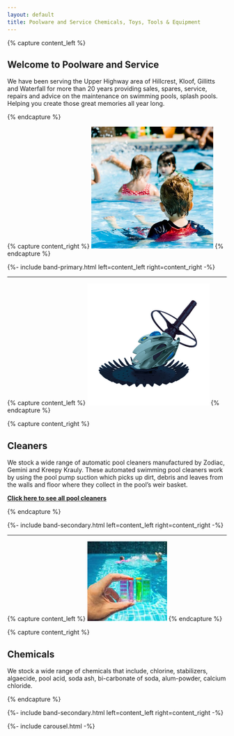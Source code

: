 ```yaml
---
layout: default
title: Poolware and Service Chemicals, Toys, Tools & Equipment
---
```


{% capture content_left %}
## Welcome to Poolware and Service

<p class="lead">
We have been serving the Upper Highway area of Hillcrest, Kloof, Gillitts and Waterfall for more than 20 years providing sales, spares, service, repairs and advice on the maintenance on swimming pools, splash pools. Helping you create those great memories all year long.
</p>
{% endcapture %}
 
{% capture content_right %}
<img src="/assets/images/kids-in-pool.jpg" class="center-block img-responsive img-thumbnail w-100 h-100 rounded-circle mt-5" style="max-width: 280px" />
{% endcapture %}

{%- include band-primary.html left=content_left right=content_right -%}

----

{% capture content_left %}
<img src="/assets/images/pool_cleaners1.jpg" class="img-responsive img-thumbnail d-none d-md-block w-100 h-100 mt-5 rounded-circle" style="max-width: 280px" />
{% endcapture %}

{% capture content_right %}
## Cleaners

<p class="lead">
We stock a wide range of automatic pool cleaners manufactured by Zodiac, Gemini and Kreepy Krauly. These automated swimming pool cleaners work by using the pool pump suction which picks up dirt, debris and leaves from the walls and floor where they collect in the pool’s weir basket.</p>
 
[**Click here to see all pool cleaners**](./pool-cleaners)


{% endcapture %}

{%- include band-secondary.html left=content_left right=content_right -%}

****

<!-- {% capture content_left %}

## Filters

<p class="lead">
Lorem Ipsum is simply dummy text of the printing and typesetting industry. Lorem Ipsum has been the industry's standard dummy text ever since the 1500s, when an unknown printer took a galley of type and scrambled it to make a type specimen book. It has survived not only five centuries, but also the leap into electronic typesetting, remaining essentially unchanged. It was popularised in the 1960s with the release of Letraset sheets containing Lorem Ipsum passages, and more recently with desktop publishing software like Aldus PageMaker including versions of Lorem Ipsum.</p>

[**Click here to see our Filters**](./filters)

{% endcapture %} -->
 
<!-- {% capture content_right %}
<img src="/assets/images/filter.jpg" class="center-block img-responsive img-thumbnail w-100 h-100 mt-5 rounded-circle" style="max-width: 280px" />

{% endcapture %}

{%- include band-primary.html left=content_left right=content_right -%} -->

{% capture content_left %}
<img src="/assets/images/chemicalsr.jpg" class="img-responsive img-thumbnail d-none d-md-block w-100 h-100 mt-5 rounded-circle" style="max-width: 280px"/>
{% endcapture %}

{% capture content_right %}
## Chemicals

<p class="lead">
We stock a wide range of chemicals that include, chlorine, stabilizers, algaecide, pool acid, soda ash, bi-carbonate of soda, alum-powder, calcium chloride.
</p>

{% endcapture %}

{%- include band-secondary.html left=content_left right=content_right -%}

{%- include carousel.html -%}